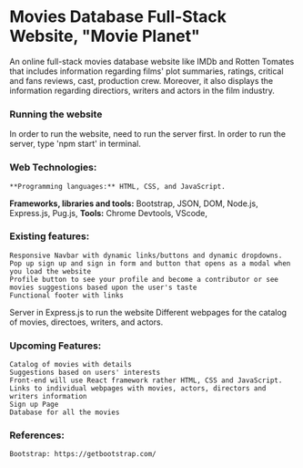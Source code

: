 # Movies Database Full-Stack Website, "Movie Planet"
An online full-stack movies database website like IMDb and Rotten Tomates that includes information regarding films' plot summaries, ratings, critical and fans reviews, cast, production crew. Moreover, it also displays the information regarding directiors, writers and actors in the film industry.

### Running the website
In order to run the website, need to run the server first. In order to run the server, type 'npm start' in terminal.

### Web Technologies:
	**Programming languages:** HTML, CSS, and JavaScript.
  **Frameworks, libraries and tools:** Bootstrap, JSON, DOM, Node.js, Express.js, Pug.js, 
  **Tools:** Chrome Devtools, VScode, 

### Existing features:
	Responsive Navbar with dynamic links/buttons and dynamic dropdowns. 
	Pop up sign up and sign in form and button that opens as a modal when you load the website
	Profile button to see your profile and become a contributor or see movies suggestions based upon the user's taste
	Functional footer with links 
  Server in Express.js to run the website
  Different webpages for the catalog of movies, directoes, writers, and actors.
 
 ### Upcoming Features: 
    Catalog of movies with details 
    Suggestions based on users' interests
    Front-end will use React framework rather HTML, CSS and JavaScript.
    Links to individual webpages with movies, actors, directors and writers information
    Sign up Page
    Database for all the movies 
    
### References: 
	Bootstrap: https://getbootstrap.com/
